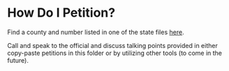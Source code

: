 # How Do I Petition?

Find a county and number listed in one of the state files [here](https://github.com/HelloKitty/AmericansStopSoros/tree/master/States).

Call and speak to the official and discuss talking points provided in either copy-paste petitions in this folder or by utilizing other tools (to come in the future).

